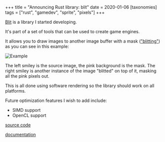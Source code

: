 +++
title = "Announcing Rust library: blit"
date = 2020-01-06
[taxonomies]
tags = ["rust", "gamedev", "sprite", "pixels"]
+++

[Blit](https://github.com/tversteeg/blit) is a library I started developing.

It's part of a set of tools that can be used to create game engines.

It allows you to draw images to another image buffer with a mask (["blitting"](https://en.wikipedia.org/wiki/Bit_blit)) as you can see in this example:

![Example](https://raw.githubusercontent.com/tversteeg/blit/master/img/example.png)

The left smiley is the source image, the pink background is the mask. The right smiley is another instance of the image "blitted" on top of it, masking all the pink pixels out.

This is all done using software rendering so the library should work on all platforms.

Future optimization features I wish to add include:
- SIMD support
- OpenCL support

[source code](https://github.com/tversteeg/blit)

[documentation](https://docs.rs/blit)
